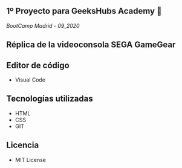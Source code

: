 ## 1º Proyecto para GeeksHubs Academy 🚀
_BootCamp Madrid - 09_2020_
## Réplica de la videoconsola SEGA GameGear
## Editor de código
* Visual Code
## Tecnologías utilizadas
* HTML 
* CSS
* GIT
## Licencia
* MIT License
